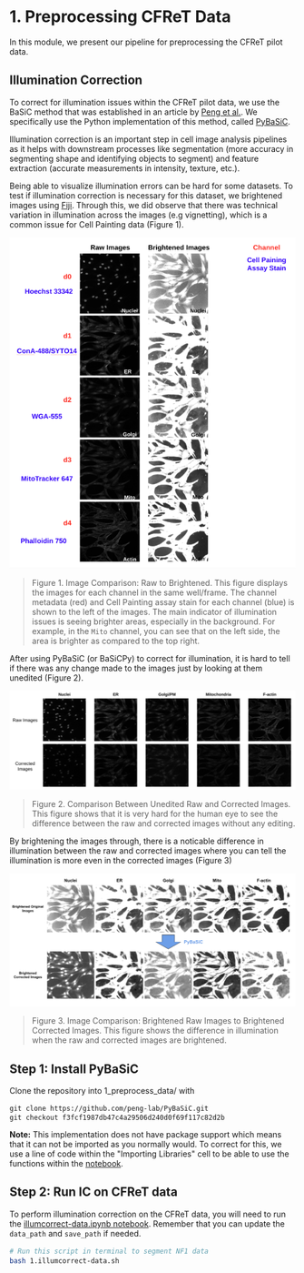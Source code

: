 # 1. Preprocessing CFReT Data

In this module, we present our pipeline for preprocessing the CFReT pilot data.

## Illumination Correction

To correct for illumination issues within the CFReT pilot data, we use the BaSiC method that was established in an article by [Peng et al.](https://doi.org/10.1038/ncomms14836).
We specifically use the Python implementation of this method, called [PyBaSiC](https://github.com/peng-lab/BaSiCPy).

Illumination correction is an important step in cell image analysis pipelines as it helps with downstream processes like segmentation (more accuracy in segmenting shape and identifying objects to segment) and feature extraction (accurate measurements in intensity, texture, etc.).

Being able to visualize illumination errors can be hard for some datasets.
To test if illumination correction is necessary for this dataset, we brightened images using [Fiji](https://imagej.net/software/fiji/).
Through this, we did observe that there was technical variation in illumination across the images (e.g vignetting), which is a common issue for Cell Painting data (Figure 1).

![Raw_to_Bright_fig](example_figs/Raw_to_Bright_fig.png)

> Figure 1. Image Comparison: Raw to Brightened. This figure displays the images for each channel in the same well/frame. The channel metadata (red) and Cell Painting assay stain for each channel (blue) is shown to the left of the images. The main indicator of illumination issues is seeing brighter areas, especially in the background. For example, in the `Mito` channel, you can see that on the left side, the area is brighter as compared to the top right.

After using PyBaSiC (or BaSiCPy) to correct for illumination, it is hard to tell if there was any change made to the images just by looking at them unedited (Figure 2).

![NotBrightened_Comparison.png](example_figs/NotBrightened_Comparison.png)

> Figure 2. Comparison Between Unedited Raw and Corrected Images. This figure shows that it is very hard for the human eye to see the difference between the raw and corrected images without any editing.

By brightening the images through, there is a noticable difference in illumination between the raw and corrected images where you can tell the illumination is more even in the corrected images (Figure 3)

![Raw_to_Corrected_fig](example_figs/Raw_to_Corrected_fig.png)

> Figure 3. Image Comparison: Brightened Raw Images to Brightened Corrected Images. This figure shows the difference in illumination when the raw and corrected images are brightened.

## Step 1: Install PyBaSiC

Clone the repository into 1_preprocess_data/ with 

```console
git clone https://github.com/peng-lab/PyBaSiC.git
git checkout f3fcf1987db47c4a29506d240d0f69f117c82d2b
```

**Note:** This implementation does not have package support which means that it can not be imported as you normally would. 
To correct for this, we use a line of code within the "Importing Libraries" cell to be able to use the functions within the 
[notebook](1.preprocessing-data/illumcorrect-data.ipynb).

## Step 2: Run IC on CFReT data

To perform illumination correction on the CFReT data, you will need to run the [illumcorrect-data.ipynb notebook](illumcorrect-data.ipynb).
Remember that you can update the `data_path` and `save_path` if needed.

```bash
# Run this script in terminal to segment NF1 data
bash 1.illumcorrect-data.sh
```
